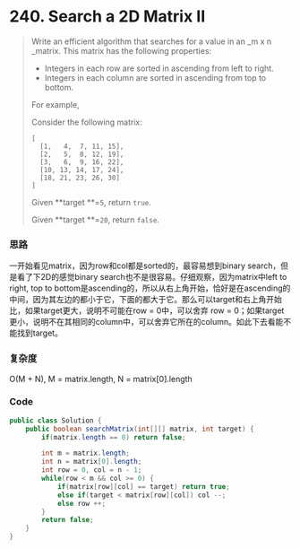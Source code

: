 # 240. Search a 2D Matrix II

> Write an efficient algorithm that searches for a value in an \_m x n  \_matrix. This matrix has the following properties:
>
> * Integers in each row are sorted in ascending from left to right.
> * Integers in each column are sorted in ascending from top to bottom.
>
> For example,
>
> Consider the following matrix:
>
> ```
> [
>   [1,   4,  7, 11, 15],
>   [2,   5,  8, 12, 19],
>   [3,   6,  9, 16, 22],
>   [10, 13, 14, 17, 24],
>   [18, 21, 23, 26, 30]
> ]
> ```
>
> Given **target **=`5`, return `true`.
>
> Given **target **=`20`, return `false`.

### 思路

一开始看见matrix，因为row和col都是sorted的，最容易想到binary search，但是看了下2D的感觉binary search也不是很容易。仔细观察，因为matrix中left to right, top to bottom是ascending的，所以从右上角开始，恰好是在ascending的中间，因为其左边的都小于它，下面的都大于它。那么可以target和右上角开始比，如果target更大，说明不可能在row = 0中，可以舍弃 row = 0；如果target更小，说明不在其相同的column中，可以舍弃它所在的column。如此下去看能不能找到target。

### 复杂度

O\(M + N\), M = matrix.length, N = matrix\[0\].length

### Code

```java
public class Solution {
    public boolean searchMatrix(int[][] matrix, int target) {
        if(matrix.length == 0) return false;

        int m = matrix.length;
        int n = matrix[0].length;
        int row = 0, col = n - 1;
        while(row < m && col >= 0) {
            if(matrix[row][col] == target) return true;
            else if(target < matrix[row][col]) col --;
            else row ++;
        }
        return false;
    }
}
```



